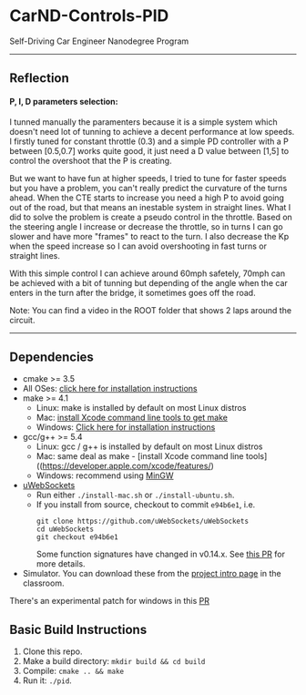 # CarND-Controls-PID
Self-Driving Car Engineer Nanodegree Program

---

## Reflection
#### P, I, D parameters selection:
I tunned manually the paramenters because it is a simple system which doesn't need lot of tunning to achieve a decent performance at low speeds.
I firstly tuned for constant throttle (0.3) and a simple PD controller with a P between [0.5,0.7] works quite good, it just need a D value between [1,5] to control the overshoot that the P is creating.

But we want to have fun at higher speeds, I tried to tune for faster speeds but you have a problem, you can't really predict the curvature of the turns ahead. When the CTE starts to increase you need a high P to avoid going out of the road, but that means an inestable system in straight lines. 
What I did to solve the problem is create a pseudo control in the throttle. Based on the steering angle I increase or decrease the throttle, so in turns I can go slower and have more "frames" to react to the turn.
I also decrease the Kp when the speed increase so I can avoid overshooting in fast turns or straight lines. 
   
   
With this simple control I can achieve around 60mph safetely, 70mph can be achieved with a bit of tunning but depending of the angle when the car enters in the turn after the bridge, it sometimes goes off the road.

Note: You can find a video in the ROOT folder that shows 2 laps around the circuit.

---

## Dependencies

* cmake >= 3.5
 * All OSes: [click here for installation instructions](https://cmake.org/install/)
* make >= 4.1
  * Linux: make is installed by default on most Linux distros
  * Mac: [install Xcode command line tools to get make](https://developer.apple.com/xcode/features/)
  * Windows: [Click here for installation instructions](http://gnuwin32.sourceforge.net/packages/make.htm)
* gcc/g++ >= 5.4
  * Linux: gcc / g++ is installed by default on most Linux distros
  * Mac: same deal as make - [install Xcode command line tools]((https://developer.apple.com/xcode/features/)
  * Windows: recommend using [MinGW](http://www.mingw.org/)
* [uWebSockets](https://github.com/uWebSockets/uWebSockets)
  * Run either `./install-mac.sh` or `./install-ubuntu.sh`.
  * If you install from source, checkout to commit `e94b6e1`, i.e.
    ```
    git clone https://github.com/uWebSockets/uWebSockets 
    cd uWebSockets
    git checkout e94b6e1
    ```
    Some function signatures have changed in v0.14.x. See [this PR](https://github.com/udacity/CarND-MPC-Project/pull/3) for more details.
* Simulator. You can download these from the [project intro page](https://github.com/udacity/self-driving-car-sim/releases) in the classroom.

There's an experimental patch for windows in this [PR](https://github.com/udacity/CarND-PID-Control-Project/pull/3)

## Basic Build Instructions

1. Clone this repo.
2. Make a build directory: `mkdir build && cd build`
3. Compile: `cmake .. && make`
4. Run it: `./pid`. 
